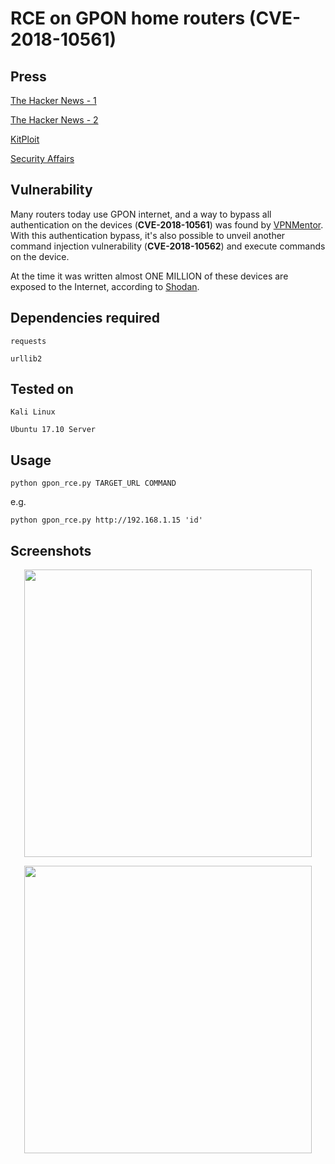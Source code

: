 # RCE on GPON home routers (CVE-2018-10561)

## Press
[The Hacker News - 1](https://thehackernews.com/2018/05/protect-router-hacking.html) 

[The Hacker News - 2](https://thehackernews.com/2018/05/botnet-malware-hacking.html)

[KitPloit](https://www.kitploit.com/2018/05/gpon-python-exploit-for-remote-code.html)

[Security Affairs](https://securityaffairs.co/wordpress/71987/hacking/gpon-home-routers-hack.html)



## Vulnerability
Many routers today use GPON internet, and  a way to bypass all authentication on the devices (**CVE-2018-10561**) was found by [VPNMentor](https://www.vpnmentor.com/blog/critical-vulnerability-gpon-router/). With this authentication bypass, it's also possible to unveil another command injection vulnerability (**CVE-2018-10562**) and execute commands on the device.

At the time it was written almost ONE MILLION of these devices are exposed to the Internet, according to [Shodan](https://www.shodan.io/search?query=title%3A%22GPON+Home+Gateway%22).


## Dependencies required
`requests`

`urllib2`

## Tested on 
`Kali Linux`

`Ubuntu 17.10 Server`


## Usage

```
python gpon_rce.py TARGET_URL COMMAND

```
e.g.
```
python gpon_rce.py http://192.168.1.15 'id'

```

## Screenshots
<p align="center">
  <img width="460" src="https://cdn1.imggmi.com/uploads/2018/5/7/f1210b72c5a5349f8aa5cbf310c3c7d6-full.png">
</p>


<p align="center">
  <img width="460" src="https://cdn1.imggmi.com/uploads/2018/5/7/981fdc2cdce43511a89135f2fca7f474-full.png">
</p>

